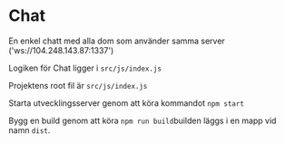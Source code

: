 # Chat

En enkel chatt med alla dom som använder samma server ('ws://104.248.143.87:1337')

Logiken för Chat ligger i `src/js/index.js`

Projektens root fil är `src/js/index.js`

Starta utvecklingsserver genom att köra kommandot `npm start`

Bygg en build genom att köra `npm run build`builden läggs i en mapp vid namn `dist`.